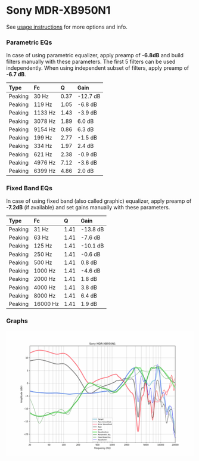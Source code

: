 # Sony MDR-XB950N1
See [usage instructions](https://github.com/jaakkopasanen/AutoEq#usage) for more options and info.

### Parametric EQs
In case of using parametric equalizer, apply preamp of **-6.8dB** and build filters manually
with these parameters. The first 5 filters can be used independently.
When using independent subset of filters, apply preamp of **-6.7 dB**.

| Type    | Fc      |    Q | Gain     |
|:--------|:--------|:-----|:---------|
| Peaking | 30 Hz   | 0.37 | -12.7 dB |
| Peaking | 119 Hz  | 1.05 | -6.8 dB  |
| Peaking | 1133 Hz | 1.43 | -3.9 dB  |
| Peaking | 3078 Hz | 1.89 | 6.0 dB   |
| Peaking | 9154 Hz | 0.86 | 6.3 dB   |
| Peaking | 199 Hz  | 2.77 | -1.5 dB  |
| Peaking | 334 Hz  | 1.97 | 2.4 dB   |
| Peaking | 621 Hz  | 2.38 | -0.9 dB  |
| Peaking | 4976 Hz | 7.12 | -3.6 dB  |
| Peaking | 6399 Hz | 4.86 | 2.0 dB   |

### Fixed Band EQs
In case of using fixed band (also called graphic) equalizer, apply preamp of **-7.2dB**
(if available) and set gains manually with these parameters.

| Type    | Fc       |    Q | Gain     |
|:--------|:---------|:-----|:---------|
| Peaking | 31 Hz    | 1.41 | -13.8 dB |
| Peaking | 63 Hz    | 1.41 | -7.6 dB  |
| Peaking | 125 Hz   | 1.41 | -10.1 dB |
| Peaking | 250 Hz   | 1.41 | -0.6 dB  |
| Peaking | 500 Hz   | 1.41 | 0.8 dB   |
| Peaking | 1000 Hz  | 1.41 | -4.6 dB  |
| Peaking | 2000 Hz  | 1.41 | 1.8 dB   |
| Peaking | 4000 Hz  | 1.41 | 3.8 dB   |
| Peaking | 8000 Hz  | 1.41 | 6.4 dB   |
| Peaking | 16000 Hz | 1.41 | 1.9 dB   |

### Graphs
![](./Sony%20MDR-XB950N1.png)